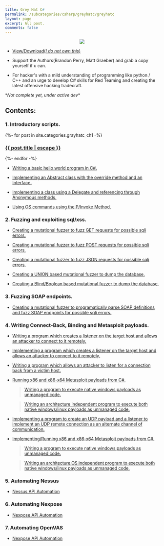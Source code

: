 ```yaml
---
title: Grey Hat C#
permalink: /subcategories/csharp/greyhatc/greyhatc
layout: page
excerpt: All post.
comments: false
---
```





<p align="center">
     <img src="https://libribook.com/Images/gray-hat-c-pdf.jpg">
</p>

* [View/Download(*I do not own this*)](https://drive.google.com/file/d/0B4hhbFaItiPxY0FNbG4ycFNxcXM/view?resourcekey=0-IyY1FRkKjxsaz8tZQpxLuw)

* Support the Authors(Brandon Perry, Matt Graeber) and grab a copy yourself if u can. 

* For hacker's with a mild understanding of programming like python / C++ and an urge to develop C# skills for Red Teaming and creating the latest offensive hacking tradecraft.

\*_Not complete yet, under active dev_*


## Contents:

### 1. Introductory scripts.

{%- for post in site.categories.grayhatc_ch1 -%}
	  <article class="post-item">
	    <h3 class="post-item-title">
	      <a href="{{ post.url }}">{{ post.title | escape }}</a>
	    </h3> 
	  </article>
{%- endfor -%}

- [Writing a basic hello world program in C#.](IntroScripts/hello/README.md)

- [Implementing an Abstract class with the override method and an Interface.](IntroScripts/abstract/README.md)

- [Implementing a class using a Delegate and referencing through Anonymous methods.](IntroScripts/anonymous/README.md)

- [Using OS commands using the P/Invoke Method.](IntroScripts/pinvoke/README.md)


### 2. Fuzzing and exploiting sql/xss.

- [Creating a mutational fuzzer to fuzz GET requests for possible sqli errors.](Ch2/Get_sql_fuzzer/README.md)

- [Creating a mutational fuzzer to fuzz POST requests for possible sqli errors.](Ch2/Post_sql_fuzzer/README.md)

- [Creating a mutational fuzzer to fuzz JSON requests for possible sqli errors.](Ch2/Json_sql_fuzzer/README.md)

- [Creating a UNION based mutational fuzzer to dump the database.](Ch2/UNION_sql_fuzzer/README.md)

- [Creating a Blind/Boolean based mutational fuzzer to dump the database.](Ch2/Boolean_blind_sql_fuzzer/README.md)


### 3. Fuzzing SOAP endpoints.

- [Creating a mutational fuzzer to programatically parse SOAP definitions and fuzz SOAP endpoints for possible sqli errors.](Ch3/README.md)

### 4. Writing Connect-Back, Binding and Metasploit payloads.


- [Writing a program which creates a listener on the target host and allows an attacker to connect to it remotely.](Ch4/Binding-payload/README.md)

- [Implementing a program which creates a listener on the target host and allows an attacker to connect to it remotely.](https://github.com/m3rcer/C-Sharp-Hax/blob/main/Ch4/Binding%20payload/README.md)


- [Writing  a program which allows an attacker to listen for a connection back from a victim host.](Ch4/Connect-back-payload/README.md)


- [Running x86 and x86-x64 Metasploit payloads from C#.]()

     > [Writing a program to execute native windows payloads as unmanaged code.](https://github.com/m3rcer/C-Sharp-Hax/blob/main/Ch4/Native%20windows%20payload/README.md)

     > [Writing an architecture independent program to execute both native windows/linux payloads as unmanaged code.](https://github.com/m3rcer/C-Sharp-Hax/blob/main/Ch4/Native%20linux%20payload/README.md)


- [Implementing a program to create an UDP payload and a listener to implement an UDP remote connection as an alternate channel of communication.](https://github.com/me4cer98/C-Sharp-Hax/blob/main/Ch4/UDP%20payload/README.md)

- [Implementing/Running x86 and x86-x64 Metasploit payloads from C#.]()

     > [Writing a program to execute native windows payloads as unmanaged code.](https://github.com/m3rcer/C-Sharp-Hax/blob/main/Ch4/Native%20windows%20payload/README.md)

     > [Writing an architecture,OS independent program to execute both native windows/linux payloads as unmanaged code.](https://github.com/me4cer98/C-Sharp-Hax/blob/main/Ch4/Native%20linux%20payload/README.md)


### 5. Automating Nessus 

- [Nessus API Automation](https://github.com/m3rcer/C-Sharp-Hax/blob/main/Ch5/README.md)

### 6. Automating Nexpose 

- [Nexpose API Automation](https://github.com/m3rcer/C-Sharp-Hax/blob/main/Ch6/README.md)

### 7. Automating OpenVAS 

- [Nexpose API Automation](https://github.com/m3rcer/C-Sharp-Hax/blob/main/Ch7/README.md)